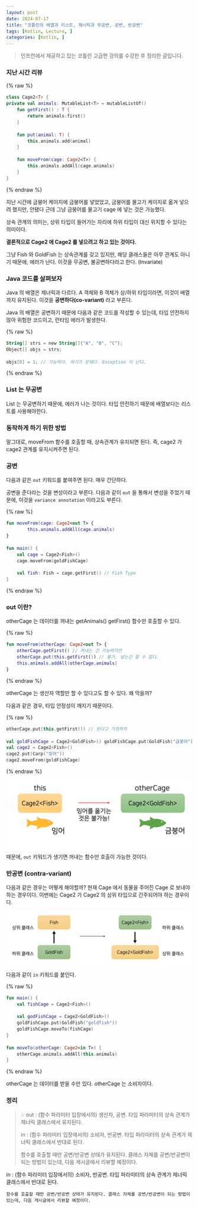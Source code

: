 ```yaml
---
layout: post
date: 2024-07-17
title: "코틀린의 배열과 리스트, 제너릭과 무공변, 공변, 반공변"
tags: [Kotlin, Lecture, ]
categories: [Kotlin, ]
---
```



> 인프런에서 제공하고 있는 코틀린 고급편 강의를 수강한 후 정리한 글입니다. 



### 지난 시간 리뷰 



{% raw %}
```kotlin
class Cage2<T> {
private val animals: MutableList<T> = mutableListOf()
	fun getFirst() : T {
		return animals.first()
	}
	
	fun put(animal: T) {
	    this.animals.add(animal)
	}
	
	fun moveFrom(cage: Cage2<T>) {
	    this.animals.addAll(cage.animals)
	}
}
```
{% endraw %}



지난 시간에 금붕어 케이지에 금붕어를 넣었었고, 금붕어를 물고기 케이지로 옮겨 넣으려 했지만, 안됐다 근데 그냥 금붕어를 물고기 cage 에 넣는 것은 가능했다. 


상속 관계의 의미는, 상위 타입이 들어가는 자리에 하위 타입이 대신 위치할 수 있다는 의미이다. 


**결론적으로 Cage2<Fish> 에 Cage2<GoldFish> 를 넣으려고 하고 있는 것이다.** 


그냥 Fish 와 GoldFish 는 상속관계를 갖고 있지만, 해당 클래스들은 아무 관계도 아니기 때문에, 에러가 난다. 이것을 무공변, 불공변하다라고 한다. (Invariate)



### Java 코드를 살펴보자 


Java 의 배열은 제너릭과 다르다. A 객체와 B 객체가 상/하위 타입이라면, 이것이 배열까지 유지된다. 이것을 **공변하다(co-variant)** 라고 부른다. 


Java 의 배열은 공변하기 때문에 다음과 같은 코드를 작성할 수 있는데, 타입 안전하지 않아 위험한 코드이고, 런타임 에러가 발생한다. 



{% raw %}
```kotlin
String[] strs = new String[]{"A", "B", "C"};
Object[] objs = strs;

objs[0] = 1; // 가능하다. 여기가 문제다. Exception 이 난다.
```
{% endraw %}




### List 는 무공변


List 는 무공변하기 때문에, 에러가 나는 것이다. 타입 안전하기 때문에 배열보다는 리스트를 사용해야한다. 



### 동작하게 하기 위한 방법


말그대로, moveFrom 함수를 호출할 때, 상속관계가 유지되면 된다. 즉, cage2<Fish> 가 cage2<GoldFish> 관계를 유지시켜주면 된다. 



### 공변


다음과 같은 `out` 키워드를 붙여주면 된다. 매우 간단하다. 


공변을 준다라는 것을 변성이라고 부른다. 다음과 같이 `out` 을 통해서 변성을 주었기 때문에, 이것을 `variance annotation` 이라고도 부른다. 



{% raw %}
```kotlin
fun moveFrom(cage: Cage2<out T> {
	    this.animals.addAll(cage.animals)
}

fun main() {
	val cage = Cage2<Fish>()
	cage.moveFrom(goldFishCage)
	
	val fish: Fish = cage.getFirst() // Fish Type
}
```
{% endraw %}




### out 이란?


otherCage 는 데이터를 꺼내는 getAnimals() getFirst() 함수만 호출할 수 있다. 



{% raw %}
```kotlin
fun moveFrom(otherCage: Cage2<out T> {
	otherCage.getFirst() // 꺼내는 건 가능하지만 
	otherCage.put(this.getFirst()) // 불가. 넣는건 할 수 없다. 
	this.animals.addAll(otherCage.animals)
}
```
{% endraw %}



otherCage 는 생산자 역할만 할 수 있다고도 할 수 있다. 왜 막을까? 


다음과 같은 경우, 타입 안정성이 깨지기 때문이다. 



{% raw %}
```kotlin
otherCage.put(this.getFirst()) // 된다고 가정하자

val goldFishCage = Cage2<GoldFish>() goldFishCage.put(GoldFish("금붕어"))
val cage2 = Cage2<Fish>()
cage2.put(Carp("잉어"))
cage2.moveFrom(goldFishCage)
```
{% endraw %}



![0](/assets/img/2024-07-17-코틀린의-배열과-리스트,-제너릭과-무공변,-공변,-반공변.md/0.png)


때문에, `out` 키워드가 생기면 꺼내는 함수만 호출이 가능한 것이다. 



### 반공변 (contra-variant)


다음과 같은 경우는 어떻게 해야할까? 현재 Cage 에서 동물을 주어진 Cage 로 보내야 하는 경우이다. 이번에는 Cage2<GoldFish> 가 Cage2<Fish> 의 상위 타입으로 간주되어야 하는 경우이다. 


![1](/assets/img/2024-07-17-코틀린의-배열과-리스트,-제너릭과-무공변,-공변,-반공변.md/1.png)


다음과 같이 `in` 키워드를 붙인다. 



{% raw %}
```kotlin
fun main() {
	val fishCage = Cage2<Fish>()
	
	val godFishCage = Cage2<GoldFish>()
	goldFishCage.put(GoldFish("goldfish"))
	goldFishCage.moveTo(fishCage)
}

fun moveTo(otherCage: Cage2<in T>) {
	otherCage.animals.addAll(this.animals)
}
```
{% endraw %}



otherCage 는 데이터를 받을 수만 있다. otherCage 는 소비자이다.



### 정리


> 💡 out : (함수 파라미터 입장에서의) 생산자, 공변. 타입 파라미터의 상속 관계가 제너릭 클래스에서 유지된다.  
>   
> in : (함수 파라미터 입장에서의) 소비자, 반공변. 타입 파라미터의 상속 관계가 제너릭 클래스에서 반대로 된다.  
>   
>   
>   
> 함수를 호출할 때만 공변/반공변 상태가 유지된다. 클래스 자체를 공변/반공변이 되는 방법이 있는데, 다음 게시글에서 리뷰할 예정이다.


	
in : (함수 파라미터 입장에서의) 소비자, 반공변. 타입 파라미터의 상속 관계가 제너릭 클래스에서 반대로 된다.
	
	


	함수를 호출할 때만 공변/반공변 상태가 유지된다. 클래스 자체를 공변/반공변이 되는 방법이 있는데, 다음 게시글에서 리뷰할 예정이다. 

